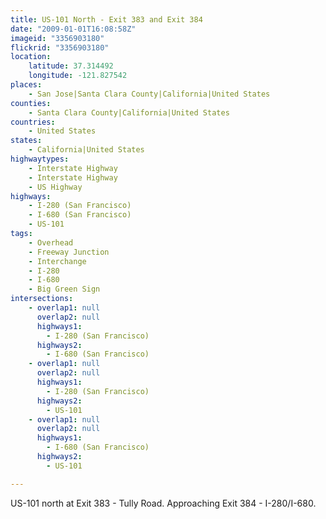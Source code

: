 ```yaml
---
title: US-101 North - Exit 383 and Exit 384
date: "2009-01-01T16:08:58Z"
imageid: "3356903180"
flickrid: "3356903180"
location:
    latitude: 37.314492
    longitude: -121.827542
places:
    - San Jose|Santa Clara County|California|United States
counties:
    - Santa Clara County|California|United States
countries:
    - United States
states:
    - California|United States
highwaytypes:
    - Interstate Highway
    - Interstate Highway
    - US Highway
highways:
    - I-280 (San Francisco)
    - I-680 (San Francisco)
    - US-101
tags:
    - Overhead
    - Freeway Junction
    - Interchange
    - I-280
    - I-680
    - Big Green Sign
intersections:
    - overlap1: null
      overlap2: null
      highways1:
        - I-280 (San Francisco)
      highways2:
        - I-680 (San Francisco)
    - overlap1: null
      overlap2: null
      highways1:
        - I-280 (San Francisco)
      highways2:
        - US-101
    - overlap1: null
      overlap2: null
      highways1:
        - I-680 (San Francisco)
      highways2:
        - US-101

---
```

US-101 north at Exit 383 - Tully Road. Approaching Exit 384 - I-280/I-680.